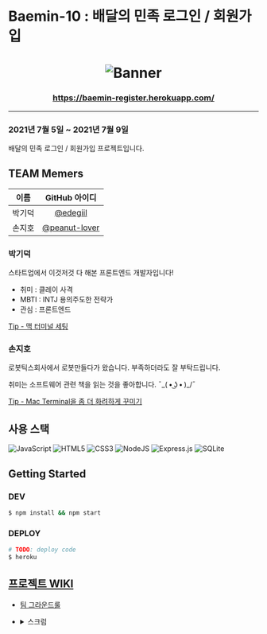 # Baemin-10 : 배달의 민족 로그인 / 회원가입
<h1 align="center">
  <img alt="Banner" src="https://user-images.githubusercontent.com/35324795/125015363-56304c00-e0aa-11eb-8d59-6b63d9f822d8.png">
</h1>
<h3 align="center">
  <a href="https://baemin-register.herokuapp.com/">https://baemin-register.herokuapp.com/</a>
</h3>

---

### 2021년 7월 5일 ~ 2021년 7월 9일
배달의 민족 로그인 / 회원가입 프로젝트입니다.

## TEAM Memers
| 이름 | GitHub 아이디 |
|:---:|:-----------:|
| 박기덕 | [@edegiil](https://github.com/edegiil) |
| 손지호 | [@peanut-lover](https://github.com/peanut-lover) |


### 박기덕

스타트업에서 이것저것 다 해본 프론트엔드 개발자입니다!

* 취미 : 클레이 사격
* MBTI : INTJ 용의주도한 전략가
* 관심 : 프론트엔드

[Tip - 맥 터미널 세팅](https://github.com/woowa-techcamp-2021/baemin-10/blob/main/tips/edegiil.md)

### 손지호

로봇틱스회사에서 로봇만들다가 왔습니다. 부족하더라도 잘 부탁드립니다.

취미는 소프트웨어 관련 책을 읽는 것을 좋아합니다.  ¯\_( • ͜ʖ • )_/¯

[Tip - Mac Terminal을 좀 더 화려하게 꾸미기](https://github.com/woowa-techcamp-2021/baemin-10/blob/main/tips/peanut-lover.md)

## 사용 스택
<img alt="JavaScript" src="https://img.shields.io/badge/javascript-%23323330.svg?style=for-the-badge&logo=javascript&logoColor=%23F7DF1E"/>
<img alt="HTML5" src="https://img.shields.io/badge/html5-%23E34F26.svg?style=for-the-badge&logo=html5&logoColor=white"/>
<img alt="CSS3" src="https://img.shields.io/badge/css3-%231572B6.svg?style=for-the-badge&logo=css3&logoColor=white"/>
<img alt="NodeJS" src="https://img.shields.io/badge/node.js-%2343853D.svg?style=for-the-badge&logo=node-dot-js&logoColor=white"/>
<img alt="Express.js" src="https://img.shields.io/badge/express.js-%23404d59.svg?style=for-the-badge&logo=express&logoColor=%2361DAFB"/>
<img alt="SQLite" src ="https://img.shields.io/badge/sqlite-%2307405e.svg?style=for-the-badge&logo=sqlite&logoColor=white"/>

## Getting Started
### DEV
```bash
$ npm install && npm start
```

### DEPLOY
```bash
# TODO: deploy code
$ heroku 
```

## [프로젝트 WIKI](https://github.com/woowa-techcamp-2021/baemin-10/wiki)
* [팀 그라운드룰](https://github.com/woowa-techcamp-2021/baemin-10/wiki/%EA%B7%B8%EB%9D%BC%EC%9A%B4%EB%93%9C-%EB%A3%B0)

* <details>
  <summary>스크럼</summary>

  * [20210706](https://github.com/woowa-techcamp-2021/baemin-10/wiki/20210706-%EC%8A%A4%ED%81%AC%EB%9F%BC)
  * [20210707](https://github.com/woowa-techcamp-2021/baemin-10/wiki/20210707-%EC%8A%A4%ED%81%AC%EB%9F%BC)
  * [20210708](https://github.com/woowa-techcamp-2021/baemin-10/wiki/20210708-%EC%8A%A4%ED%81%AC%EB%9F%BC)
  * [20210709](https://github.com/woowa-techcamp-2021/baemin-10/wiki/20210709-%EC%8A%A4%ED%81%AC%EB%9F%BC)
</details>
